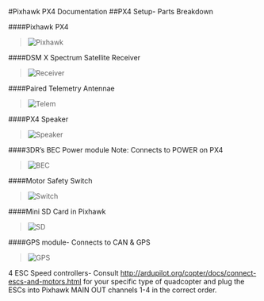 #Pixhawk PX4 Documentation
##PX4 Setup- Parts Breakdown

####Pixhawk PX4 
>![Pixhawk](https://github.com/olinrobotics/olinrobotics.github.io/blob/master/images/Pixhawk.png)

####DSM X Spectrum Satellite Receiver
>![Receiver](https://github.com/olinrobotics/olinrobotics.github.io/blob/master/images/Receiver.jpg)

####Paired Telemetry Antennae
>![Telem](https://github.com/olinrobotics/olinrobotics.github.io/blob/master/images/Telem.jpg)

####PX4 Speaker
>![Speaker](https://github.com/olinrobotics/olinrobotics.github.io/blob/master/images/Speaker.jpg)

####3DR’s BEC Power module
Note: Connects to POWER on PX4
>![BEC](https://github.com/olinrobotics/olinrobotics.github.io/blob/master/images/BEC.png)

####Motor Safety Switch
>![Switch](https://github.com/olinrobotics/olinrobotics.github.io/blob/master/images/Switch.png)

####Mini SD Card in Pixhawk
>![SD](https://github.com/olinrobotics/olinrobotics.github.io/blob/master/images/SD.png)

####GPS module- Connects to CAN & GPS
>![GPS](https://github.com/olinrobotics/olinrobotics.github.io/blob/master/images/GPS.png)
 
4 ESC Speed controllers- Consult http://ardupilot.org/copter/docs/connect-escs-and-motors.html for your specific type of quadcopter and plug the ESCs into Pixhawk MAIN OUT channels 1-4 in the correct order.
